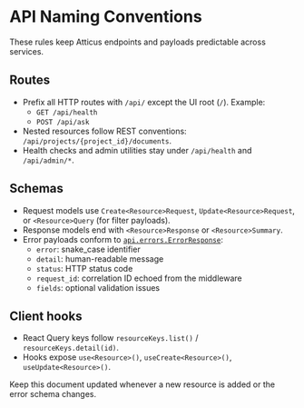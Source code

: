 # API Naming Conventions

These rules keep Atticus endpoints and payloads predictable across services.

## Routes

- Prefix all HTTP routes with `/api/` except the UI root (`/`). Example:
  - `GET /api/health`
  - `POST /api/ask`
- Nested resources follow REST conventions: `/api/projects/{project_id}/documents`.
- Health checks and admin utilities stay under `/api/health` and `/api/admin/*`.

## Schemas

- Request models use `Create<Resource>Request`, `Update<Resource>Request`, or
  `<Resource>Query` (for filter payloads).
- Response models end with `<Resource>Response` or `<Resource>Summary`.
- Error payloads conform to [`api.errors.ErrorResponse`](src/api/errors.py):
  - `error`: snake_case identifier
  - `detail`: human-readable message
  - `status`: HTTP status code
  - `request_id`: correlation ID echoed from the middleware
  - `fields`: optional validation issues

## Client hooks

- React Query keys follow `resourceKeys.list()` / `resourceKeys.detail(id)`.
- Hooks expose `use<Resource>()`, `useCreate<Resource>()`, `useUpdate<Resource>()`.

Keep this document updated whenever a new resource is added or the error schema
changes.
